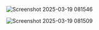 
![Screenshot 2025-03-19 081546](https://github.com/user-attachments/assets/fbc420e3-a141-449d-9958-bb566a85135a)

![Screenshot 2025-03-19 081509](https://github.com/user-attachments/assets/57d4e7c0-7f8f-4bc1-b4c3-4f79fb08b5ed)
